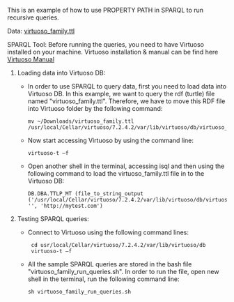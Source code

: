 This is an example of how to use PROPERTY PATH in SPARQL to run recursive queries.

Data: [virtuoso_family.ttl](https://github.com/idaks/DataONE-Prov-Summer-2017/blob/master/examples/family/virtuoso_family.ttl)

SPARQL Tool: Before running the queries, you need to have Virtuoso installed on your machine. Virtuoso installation & manual can be find here [Virtuoso Manual](https://github.com/idaks/DataONE-Prov-Summer-2017/tree/master/examples/simulate_data_collection/SPARQL-queries/Virtuoso)

1. Loading data into Virtuoso DB:

   - In order to use SPARQL to query data, first you need to load data into Virtuoso DB. In this example, we want to query the rdf (turtle) file named "virtuoso_family.ttl". Therefore, we have to move this RDF file into Virtuoso folder by the following command:

         mv ~/Downloads/virtuoso_family.ttl /usr/local/Cellar/virtuoso/7.2.4.2/var/lib/virtuoso/db/virtuoso_family.ttl 
 
   - Now start accessing Virtuoso by using the command line:
   
         virtuoso-t –f 
   
   - Open another shell in the terminal, accessing isql and then using the following command to load the virtuoso_family.ttl file in to the Virtuoso DB:
   
         DB.DBA.TTLP_MT (file_to_string_output ('/usr/local/Cellar/virtuoso/7.2.4.2/var/lib/virtuoso/db/virtuoso_family.ttl'), '', 'http://mytest.com')
	 
4. Testing SPARQL queries:
   - Connect to Virtuoso using the following command lines:
   
   	      cd usr/local/Cellar/virtuoso/7.2.4.2/var/lib/virtuoso/db  
	      virtuoso-t –f 
   
   - All the sample SPARQL queries are stored in the bash file "virtuoso_family_run_queries.sh". In order to run the file, open new shell in the terminal, run the following command line:
         
         sh virtuoso_family_run_queries.sh

